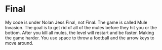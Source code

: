 # Final
My code is under Nolan Jess Final, not Final. The game is called Mule Invasion. The goal is to get rid of all of the mules before they hit you or the bottom. After you kill all mules, the level will restart and be faster. Making the game harder. You use space to throw a football and the arrow keys to move around. 
